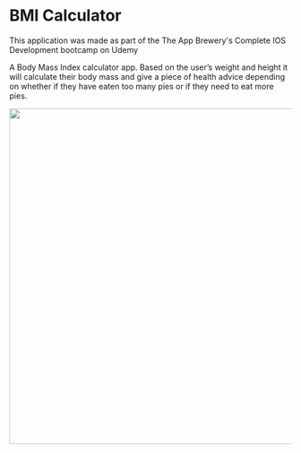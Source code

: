 #  BMI Calculator

This application was made as part of the The App Brewery's Complete IOS Development bootcamp on Udemy

A Body Mass Index calculator app. Based on the user’s weight and height it will calculate their body mass and give a piece of health advice depending on whether if they have eaten too many pies or if they need to eat more pies. 

<p align="center">
  <img src=BMI%20Calculator/BMIcalculatorDemo.gif height="600">
</p>
